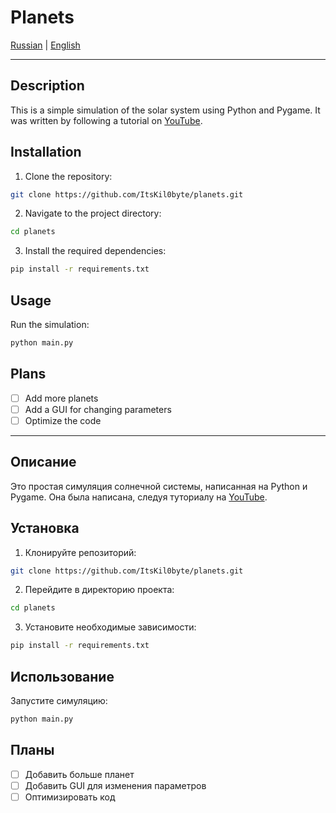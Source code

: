 
# Planets

[Russian](#описание) | [English](#description)

---

## Description

This is a simple simulation of the solar system using Python and Pygame. It was written by following a tutorial on [YouTube](https://youtu.be/WTLPmUHTPqo?si=1c7A4cPUDBXVgRhR).

## Installation

1. Clone the repository:
```bash
git clone https://github.com/ItsKil0byte/planets.git
```

2. Navigate to the project directory:
```bash
cd planets
```

3. Install the required dependencies:
```bash
pip install -r requirements.txt
```

## Usage

Run the simulation:
```bash
python main.py
```

## Plans

- [ ] Add more planets
- [ ] Add a GUI for changing parameters
- [ ] Optimize the code

---

## Описание

Это простая симуляция солнечной системы, написанная на Python и Pygame. Она была написана, следуя туториалу на [YouTube](https://youtu.be/WTLPmUHTPqo?si=1c7A4cPUDBXVgRhR).

## Установка

1. Клонируйте репозиторий:
```bash
git clone https://github.com/ItsKil0byte/planets.git
```

2. Перейдите в директорию проекта:
```bash
cd planets
```

3. Установите необходимые зависимости:
```bash
pip install -r requirements.txt
```

## Использование

Запустите симуляцию:
```bash
python main.py
```

## Планы

- [ ] Добавить больше планет
- [ ] Добавить GUI для изменения параметров
- [ ] Оптимизировать код